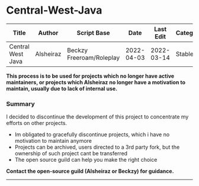 # Central-West-Java

Title | Author | Script Base | Date | Last Edit | Category 
--- | --- | --- | --- |--- |--- 
Central West Java | Alsheiraz | Beckzy Freeroam/Roleplay | 2022-04-03 | 2022-03-14 | Stable 

**This process is to be used for projects which no longer have active maintainers, or projects which Alsheiraz no longer have a motivation
to maintain, usually due to lack of internal use.**


### Summary

I decided to discontinue the development of this project to concentrate my efforts on other projects.

- Im obligated to gracefully discontinue projects, which i have no motivation to maintain anymore
- Projects can be archived, users directed to a 3rd party fork, but the ownership of such project cant be transferred
- The open source guild can help you make the right choice


**Contact the open-source guild (Alsheiraz or Beckzy) for guidance.**

---
